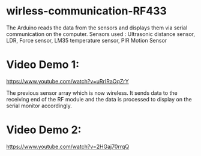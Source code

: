 # wirless-communication-RF433
The Arduino reads the data from the sensors and displays them via serial communication on the computer. Sensors used : Ultrasonic distance sensor, LDR, Force sensor, LM35 temperature sensor, PIR Motion Sensor

# Video Demo 1: 
https://www.youtube.com/watch?v=uRrIRaOqZrY

The previous sensor array which is now wireless. It sends data to the receiving end of the RF module and the data is processed to display on the serial monitor accordingly.

# Video Demo 2:
https://www.youtube.com/watch?v=2HGaj70rrqQ

